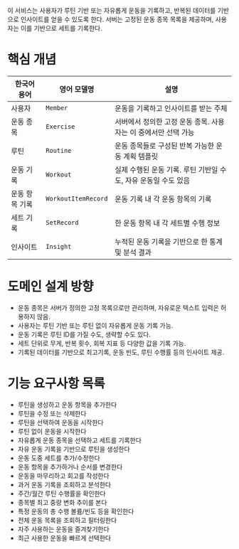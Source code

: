 이 서비스는 사용자가 루틴 기반 또는 자유롭게 운동을 기록하고, 반복된 데이터를 기반으로 인사이트를 얻을 수 있도록 한다.
서버는 고정된 운동 종목 목록을 제공하며, 사용자는 이를 기반으로 세트를 기록한다.

# 핵심 개념
| 한국어 용어   | 영어 모델명              | 설명                                    |
| -------- | ------------------- |---------------------------------------|
| 사용자      | `Member`            | 운동을 기록하고 인사이트를 받는 주체                  |
| 운동 종목    | `Exercise`          | 서버에서 정의한 고정 운동 종목. 사용자는 이 중에서만 선택 가능  |
| 루틴       | `Routine`           | 운동 종목들로 구성된 반복 가능한 운동 계획 템플릿          |
| 운동 기록    | `Workout`           | 실제 수행된 운동 기록. 루틴 기반일 수도, 자유 운동일 수도 있음 |
| 운동 항목 기록 | `WorkoutItemRecord` | 운동 기록 내 각 운동 항목의 기록                   |
| 세트 기록    | `SetRecord`         | 한 운동 항목 내 각 세트별 수행 정보                 |
| 인사이트     | `Insight`           | 누적된 운동 기록을 기반으로 한 통계 및 분석 결과          |

# 도메인 설계 방향
- 운동 종목은 서버가 정의한 고정 목록으로만 관리하며, 자유로운 텍스트 입력은 허용하지 않음.
- 사용자는 루틴 기반 또는 루틴 없이 자유롭게 운동 기록 가능.
- 운동 기록은 루틴 ID를 가질 수도, 생략할 수도 있다.
- 세트 단위로 무게, 반복 횟수, 회복 지표 등 다양한 값을 기록 가능.
- 기록된 데이터를 기반으로 최고기록, 운동 빈도, 루틴 수행률 등의 인사이트 제공.

# 기능 요구사항 목록
- 루틴을 생성하고 운동 항목을 추가한다
- 루틴을 수정 또는 삭제한다
- 루틴을 선택하여 운동을 시작한다
- 루틴 없이 운동을 시작한다
- 자유롭게 운동 종목을 선택하고 세트를 기록한다
- 자유 운동 기록을 기반으로 루틴을 생성한다
- 운동 도중 세트를 추가/수정한다
- 운동 항목을 추가하거나 순서를 변경한다
- 운동을 마무리하고 회고를 작성한다
- 과거 운동 기록을 조회하고 분석한다
- 주간/월간 루틴 수행률을 확인한다
- 종목별 최고 중량 변화 추이를 본다
- 특정 운동의 총 수행 볼륨/빈도 등을 확인한다
- 전체 운동 목록을 조회하고 필터링한다
- 자주 사용하는 운동을 즐겨찾기한다
- 최근 사용한 운동을 빠르게 선택한다
